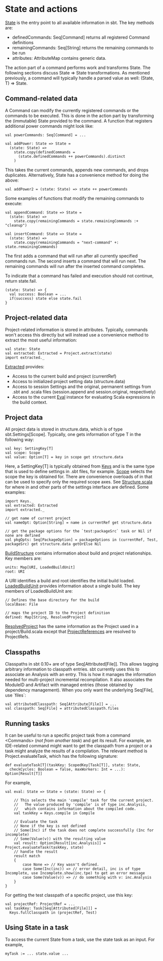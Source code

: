 State and actions
=================

[State](../../api/sbt/State$.html) is the entry point to all available
information in sbt. The key methods are:

-   definedCommands: Seq[Command] returns all registered Command
    definitions
-   remainingCommands: Seq[String] returns the remaining commands to be
    run
-   attributes: AttributeMap contains generic data.

The action part of a command performs work and transforms State. The
following sections discuss State =\> State transformations. As mentioned
previously, a command will typically handle a parsed value as well:
(State, T) =\> State.

Command-related data
--------------------

A Command can modify the currently registered commands or the commands
to be executed. This is done in the action part by transforming the
(immutable) State provided to the command. A function that registers
additional power commands might look like:

    val powerCommands: Seq[Command] = ...

    val addPower: State => State =
      (state: State) =>
        state.copy(definedCommands =
          (state.definedCommands ++ powerCommands).distinct
        )

This takes the current commands, appends new commands, and drops
duplicates. Alternatively, State has a convenience method for doing the
above:

    val addPower2 = (state: State) => state ++ powerCommands

Some examples of functions that modify the remaining commands to
execute:

    val appendCommand: State => State =
      (state: State) =>
        state.copy(remainingCommands = state.remainingCommands :+ "cleanup")

    val insertCommand: State => State =
      (state: State) =>
        state.copy(remainingCommands = "next-command" +: state.remainingCommands)

The first adds a command that will run after all currently specified
commands run. The second inserts a command that will run next. The
remaining commands will run after the inserted command completes.

To indicate that a command has failed and execution should not continue,
return state.fail.

    (state: State) => {
      val success: Boolean = ...
      if(success) state else state.fail
    }

Project-related data
--------------------

Project-related information is stored in attributes. Typically, commands
won't access this directly but will instead use a convenience method to
extract the most useful information:

    val state: State
    val extracted: Extracted = Project.extract(state)
    import extracted._

[Extracted](../../api/sbt/Extracted.html) provides:

-   Access to the current build and project (currentRef)
-   Access to initialized project setting data (structure.data)
-   Access to session Settings and the original, permanent settings from
    .sbt and .scala files (session.append and session.original,
    respectively)
-   Access to the current [Eval](../../api/sbt/compiler/Eval.html)
    instance for evaluating Scala expressions in the build context.

Project data
------------

All project data is stored in structure.data, which is of type
sbt.Settings[Scope]. Typically, one gets information of type T in the
following way:

    val key: SettingKey[T]
    val scope: Scope
    val value: Option[T] = key in scope get structure.data

Here, a SettingKey[T] is typically obtained from
[Keys](../../api/sbt/Keys$.html) and is the same type that is used to
define settings in .sbt files, for example.
[Scope](../../api/sbt/Scope.html) selects the scope the key is obtained
for. There are convenience overloads of in that can be used to specify
only the required scope axes. See
[Structure.scala](../../sxr/sbt/Structure.scala.html) for where in and
other parts of the settings interface are defined. Some examples:

    import Keys._
    val extracted: Extracted
    import extracted._

    // get name of current project
    val nameOpt: Option[String] = name in currentRef get structure.data

    // get the package options for the `test:packageSrc` task or Nil if none are defined
    val pkgOpts: Seq[PackageOption] = packageOptions in (currentRef, Test, packageSrc) get structure.data getOrElse Nil

[BuildStructure](../../api/sbt/Load$$BuildStructure.html) contains
information about build and project relationships. Key members are:

    units: Map[URI, LoadedBuildUnit]
    root: URI

A URI identifies a build and root identifies the initial build loaded.
[LoadedBuildUnit](../../api/sbt/Load$$LoadedBuildUnit.html) provides
information about a single build. The key members of LoadedBuildUnit
are:

    // Defines the base directory for the build
    localBase: File

    // maps the project ID to the Project definition
    defined: Map[String, ResolvedProject]

[ResolvedProject](../../api/sbt/ResolvedProject.html) has the same
information as the Project used in a project/Build.scala except that
[ProjectReferences](../../api/sbt/ProjectReference.html) are resolved to
ProjectRefs.

Classpaths
----------

Classpaths in sbt 0.10+ are of type Seq[Attributed[File]]. This allows
tagging arbitrary information to classpath entries. sbt currently uses
this to associate an Analysis with an entry. This is how it manages the
information needed for multi-project incremental recompilation. It also
associates the ModuleID and Artifact with managed entries (those
obtained by dependency management). When you only want the underlying
Seq[File], use \`files\`:

    val attributedClasspath: Seq[Attribute[File]] = ...
    val classpath: Seq[File] = attributedClasspath.files

Running tasks
-------------

It can be useful to run a specific project task from a
command \<Commands\> (*not from another task*) and get its result. For
example, an IDE-related command might want to get the classpath from a
project or a task might analyze the results of a compilation. The
relevant method is Project.evaluateTask, which has the following
signature:

    def evaluateTask[T](taskKey: ScopedKey[Task[T]], state: State,
      checkCycles: Boolean = false, maxWorkers: Int = ...): Option[Result[T]]

For example,

    val eval: State => State = (state: State) => {

        // This selects the main 'compile' task for the current project.
        //   The value produced by 'compile' is of type inc.Analysis,
        //   which contains information about the compiled code.
        val taskKey = Keys.compile in Compile

        // Evaluate the task
        // None if the key is not defined
        // Some(Inc) if the task does not complete successfully (Inc for incomplete)
        // Some(Value(v)) with the resulting value
        val result: Option[Result[inc.Analysis]] = Project.evaluateTask(taskKey, state)
        // handle the result
        result match
        {
            case None => // Key wasn't defined.
            case Some(Inc(inc)) => // error detail, inc is of type Incomplete, use Incomplete.show(inc.tpe) to get an error message
            case Some(Value(v)) => // do something with v: inc.Analysis
        }
    }

For getting the test classpath of a specific project, use this key:

    val projectRef: ProjectRef = ...
    val taskKey: Task[Seq[Attributed[File]]] =
      Keys.fullClasspath in (projectRef, Test)

Using State in a task
---------------------

To access the current State from a task, use the state task as an input.
For example,

    myTask := ... state.value ...
